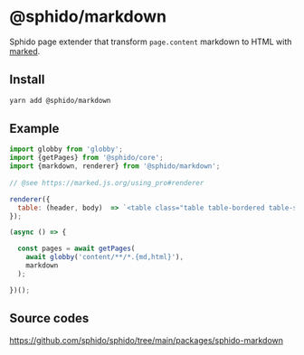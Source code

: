 # @sphido/markdown

Sphido page extender that transform `page.content` markdown to HTML with [marked](https://marked.js.org/).

## Install

```bash
yarn add @sphido/markdown
```

## Example

```javascript
import globby from 'globby';
import {getPages} from '@sphido/core';
import {markdown, renderer} from '@sphido/markdown';
 
// @see https://marked.js.org/using_pro#renderer

renderer({
  table: (header, body)  => `<table class="table table-bordered table-striped bg-white m-1">${header}${body}</table>`
});

(async () => {

  const pages = await getPages(
    await globby('content/**/*.{md,html}'),
    markdown
  );

})();
```

## Source codes

https://github.com/sphido/sphido/tree/main/packages/sphido-markdown